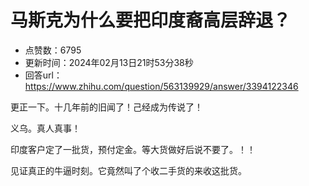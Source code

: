 # 马斯克为什么要把印度裔高层辞退？
- 点赞数：6795
- 更新时间：2024年02月13日21时53分38秒
- 回答url：https://www.zhihu.com/question/563139929/answer/3394122346
<body>
 <p data-pid="6TvNk6ag">更正一下。十几年前的旧闻了！己经成为传说了！</p>
 <p data-pid="NUqb7FPP">义乌。真人真事！</p>
 <p data-pid="ORtaZ4MR">印度客户定了一批货，预付定金。等大货做好后说不要了。！！</p>
 <p data-pid="GxHBfa65">见证真正的牛逼时刻。它竟然叫了个收二手货的来收这批货。</p>
</body>